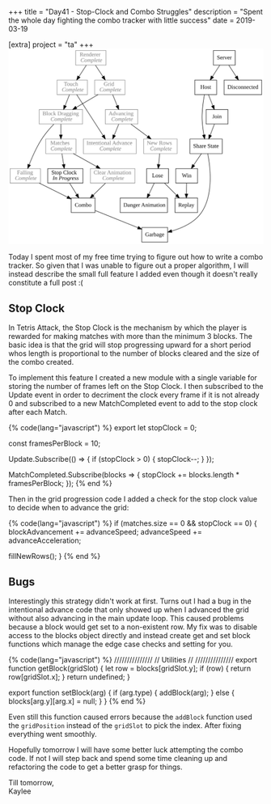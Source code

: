 +++
title = "Day41 - Stop-Clock and Combo Struggles"
description = "Spent the whole day fighting the combo tracker with little success"
date = 2019-03-19

[extra]
project = "ta"
+++
![Todo](./todo.svg)

Today I spent most of my free time trying to figure out how to write a combo
tracker. So given that I was unable to figure out a proper algorithm, I will
instead describe the small full feature I added even though it doesn't really
constitute a full post :(

## Stop Clock

In Tetris Attack, the Stop Clock is the mechanism by which the player is
rewarded for making matches with more than the minimum 3 blocks. The basic idea
is that the grid will stop progressing upward for a short period whos length is
proportional to the number of blocks cleared and the size of the combo created.

To implement this feature I created a new module with a single variable for
storing the number of frames left on the Stop Clock. I then subscribed to the
Update event in order to decriment the clock every frame if it is not already 0
and subscribed to a new MatchCompleted event to add to the stop clock after each
Match.

{% code(lang="javascript") %}
export let stopClock = 0;

const framesPerBlock = 10;

Update.Subscribe(() => {
  if (stopClock > 0) {
    stopClock--;
  }
});

MatchCompleted.Subscribe(blocks => {
  stopClock += blocks.length * framesPerBlock;
});
{% end %}

Then in the grid progression code I added a check for the stop clock value to
decide when to advance the grid:

{% code(lang="javascript") %}
if (matches.size == 0 && stopClock == 0) {
  blockAdvancement += advanceSpeed;
  advanceSpeed += advanceAcceleration;

  fillNewRows();
}
{% end %}

## Bugs

Interestingly this strategy didn't work at first. Turns out I had a bug in the
intentional advance code that only showed up when I advanced the grid without
also advancing in the main update loop. This caused problems because a block
would get set to a non-existent row. My fix was to disable access to the blocks
object directly and instead create get and set block functions which manage the
edge case checks and setting for you.

{% code(lang="javascript") %}
///////////////
// Utilities //
///////////////
export function getBlock(gridSlot) {
  let row = blocks[gridSlot.y];
  if (row) {
    return row[gridSlot.x];
  }
  return undefined;
}

export function setBlock(arg) {
  if (arg.type) {
    addBlock(arg);
  }
  else {
    blocks[arg.y][arg.x] = null;
  }
}
{% end %}

Even still this function caused errors because the `addBlock` function used the
`gridPosition` instead of the `gridSlot` to pick the index. After fixing everything
went smoothly.

Hopefully tomorrow I will have some better luck attempting the combo code. If
not I will step back and spend some time cleaning up and refactoring the code to
get a better grasp for things.

Till tomorrow,  
Kaylee
